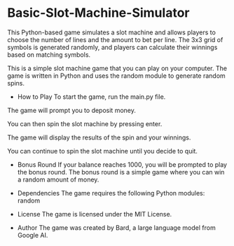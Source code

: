 # Basic-Slot-Machine-Simulator
This Python-based game simulates a slot machine and allows players to choose the number of lines and the amount to bet per line. The 3x3 grid of symbols is generated randomly, and players can calculate their winnings based on matching symbols.

This is a simple slot machine game that you can play on your computer. The game is written in Python and uses the random module to generate random spins.

- How to Play 
To start the game, run the main.py file.

The game will prompt you to deposit money.

You can then spin the slot machine by pressing enter.

The game will display the results of the spin and your winnings.

You can continue to spin the slot machine until you decide to quit.

- Bonus Round
If your balance reaches 1000, you will be prompted to play the bonus round. The bonus round is a simple game where you can win a random amount of money.

- Dependencies
The game requires the following Python modules:
random

- License
The game is licensed under the MIT License.

- Author
The game was created by Bard, a large language model from Google AI.
